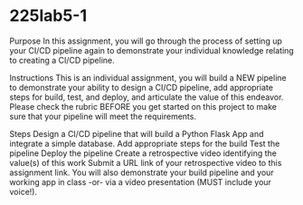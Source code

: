 # 225lab5-1
Purpose
In this assignment, you will go through the process of setting up your CI/CD pipeline again to demonstrate your individual knowledge relating to creating a CI/CD pipeline.

Instructions
This is an individual assignment, you will build a NEW pipeline to demonstrate your ability to design a CI/CD pipeline, add appropriate steps for build, test, and deploy, and articulate the value of this endeavor.  Please check the rubric BEFORE you get started on this project to make sure that your pipeline will meet the requirements.

Steps
Design a CI/CD pipeline that will build a Python Flask App and integrate a simple database.
Add appropriate steps for the build
Test the pipeline
Deploy the pipeline
Create a retrospective video identifying the value(s) of this work
Submit a URL link of your retrospective video to this assignment link.
You will also demonstrate your build pipeline and your working app in class -or- via a video presentation (MUST include your voice!).
